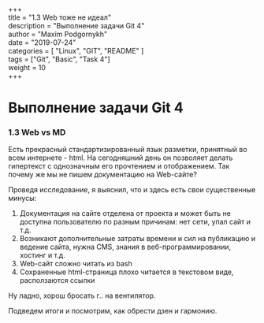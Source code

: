 ﻿+++  
title = "1.3 Web тоже не идеал"  
description = "Выполнение задачи Git 4"  
author = "Maxim Podgornykh"  
date = "2019-07-24"  
categories = [ "Linux", "GIT", "README" ]  
tags = ["Git", "Basic", "Task 4"]  
weight = 10  
+++

Выполнение задачи Git 4
========================


### 1.3 Web vs MD

Есть прекрасный стандартизированный язык разметки, принятный во всем интернете - html. На сегодняшний день он позволяет делать гипертекст с однозначным его прочтением и отображением. Так почему же мы не пишем документацию на Web-сайте?

Проведя исследование, я выяснил, что и здесь есть свои существенные минусы:  
1. Документация на сайте отделена от проекта и может быть не доступна пользователю по разным причинам: нет сети, упал сайт и т.д.  
2.  Возникают дополнительные затраты времени и сил на публикацию и ведение сайта, нужна CMS, знания в веб-программировании, хостинг и т.д.
3. Web-сайт сложно читать из bash  
4. Сохраненные html-страница плохо читается в текстовом виде, расползаются ссылки

Ну ладно, хорош бросать г.. на вентилятор.

Подведем итоги и посмотрим, как обрести дзен и гармонию.




